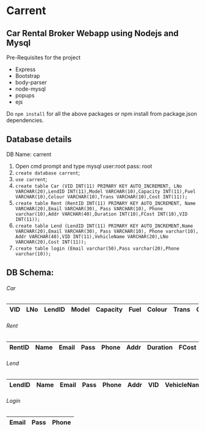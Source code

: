 # Carrent
## Car Rental Broker Webapp using Nodejs and Mysql
Pre-Requisites for the project

- Express
- Bootstrap
- body-parser
- node-mysql
- popups
- ejs

Do ```npm install``` for all the above packages or npm install from package.json dependencies.

## Database details
DB Name: carrent

1. Open cmd prompt and type mysql user:root  pass: root
2. ```create database carrent```;
3. ```use carrent```;
4. ```create table Car (VID INT(11) PRIMARY KEY AUTO_INCREMENT, LNo VARCHAR(20),LendID INT(11),Model VARCHAR(10),Capacity INT(11),Fuel VARCHAR(10),Colour VARCHAR(10),Trans VARCHAR(10),Cost INT(11));```
5. ```create table Rent (RentID INT(11) PRIMARY KEY AUTO_INCREMENT, Name VARCHAR(20),Email VARCHAR(30), Pass VARCHAR(10), Phone varchar(10),Addr VARCHAR(40),Duration INT(10),FCost INT(10),VID INT(11));```
6. ```create table Lend (LendID INT(11) PRIMARY KEY AUTO_INCREMENT,Name VARCHAR(20),Email VARCHAR(30), Pass VARCHAR(10), Phone varchar(10), Addr VARCHAR(40),VID INT(11),VehicleName VARCHAR(20),LNo VARCHAR(20),Cost INT(11));```
7. ```create table login (Email varchar(50),Pass varchar(20),Phone varchar(10));```   
   
## DB Schema: 

###### Car
VID | LNo | LendID | Model | Capacity | Fuel | Colour | Trans | Cost
--- | --- | ------ | ----- | -------- | ---- | ------ | ----- | ----

###### Rent
RentID | Name | Email | Pass | Phone | Addr | Duration | FCost | VID
------ | ---- | ----- | ---- | ----- | ---- | -------- | ----- | ---

###### Lend
LendID | Name | Email | Pass | Phone | Addr | VID | VehicleName | LNo | Cost
------ | ---- | ----- | ---- | ----- | ---- | --- | ----------- | --- | ----

###### Login
Email | Pass | Phone
----- | ---- | -----